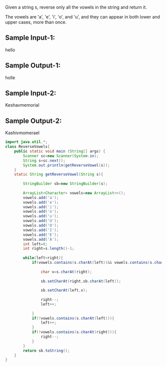 Given a string s, reverse only all the vowels in the 
string and return it.

The vowels are 'a', 'e', 'i', 'o', and 'u', and they can 
appear in both lower and upper cases, more than once.

Sample Input-1:
---------------
hello

Sample Output-1:
----------------
holle

Sample Input-2:
----------------
Keshavmemorial

Sample Output-2:
----------------
Kashivmomerael

```java
import java.util.*;
class ReverseVowels{
    public static void main (String[] args) {
        Scanner sc=new Scanner(System.in);
        String s=sc.next();
        System.out.println(getReverseVowel(s));
    }
    static String getReverseVowel(String s){
        
        StringBuilder sb=new StringBuilder(s);
        
        ArrayList<Character> vowels=new ArrayList<>();
        vowels.add('a');
        vowels.add('e');
        vowels.add('i');
        vowels.add('o');
        vowels.add('u');
        vowels.add('U');
        vowels.add('O');
        vowels.add('I');
        vowels.add('E');
        vowels.add('A');
        int left=0;
        int right=s.length()-1;
        
        while(left<right){
            if(vowels.contains(s.charAt(left))&& vowels.contains(s.charAt(right))){
                
                char v=s.charAt(right);
                
                sb.setCharAt(right,sb.charAt(left));
                
                sb.setCharAt(left,v);
                
                right--;
                left++;
                
            }
            if(!vowels.contains(s.charAt(left))){
                left++;
            }
            if(!vowels.contains(s.charAt(right))){
                right--;
            }
        }
        return sb.toString();
    }
}
```